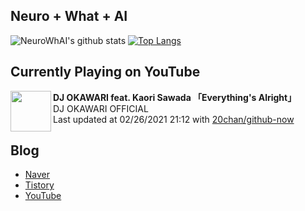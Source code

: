 ## Neuro + What + AI

![NeuroWhAI's github stats](https://github-readme-stats.vercel.app/api?username=neurowhai&count_private=true&show_icons=true)
[![Top Langs](https://github-readme-stats.vercel.app/api/top-langs/?username=neurowhai&layout=compact)](https://github.com/anuraghazra/github-readme-stats)

## Currently Playing on YouTube

[<img align="left" height="65" src="https://yt3.ggpht.com/ytc/AAUvwngpM9NM4cEchJswOkyxS3EKiQeJdyQa8sBpXK4L=s88-c-k-c0x00ffffff-no-rj-mo">](https://www.youtube.com/channel/UC_ml4nmq6waZSLRDHajbUnA)

**DJ OKAWARI feat. Kaori Sawada 「Everything's Alright」**  
DJ OKAWARI OFFICIAL  
Last updated at 02/26/2021 21:12 with [20chan/github-now](https://github.com/20chan/github-now)

## Blog

- [Naver](http://blog.naver.com/neurowhai)
- [Tistory](http://neurowhai.tistory.com/)
- [YouTube](https://www.youtube.com/channel/UCB_v1xU6laBHOeH6z4L-Mtw)
